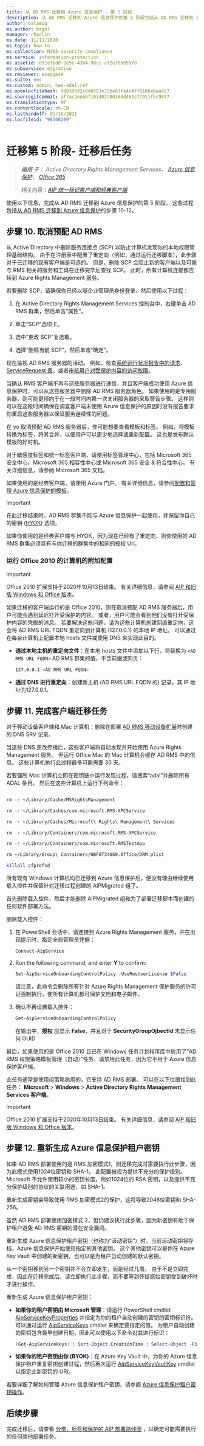 ```yaml
---
title: 从 AD RMS 迁移到 Azure 信息保护 - 第 5 阶段
description: 从 AD RMS 迁移到 Azure 信息保护的第 5 阶段包括从 AD RMS 迁移到 Azure 信息保护的步骤 10 至 12。
author: batamig
ms.author: bagol
manager: rkarlin
ms.date: 11/11/2020
ms.topic: how-to
ms.collection: M365-security-compliance
ms.service: information-protection
ms.assetid: d51e7bdd-2e5c-4304-98cc-cf2e7858557d
ms.subservice: migration
ms.reviewer: esaggese
ms.suite: ems
ms.custom: admin, has-adal-ref
ms.openlocfilehash: fd030502c6d6583e72be63fa424ff8186ebaadc7
ms.sourcegitcommit: af7ac2eeb8f103402c0036dd461c77911fbc9877
ms.translationtype: MT
ms.contentlocale: zh-CN
ms.lasthandoff: 01/18/2021
ms.locfileid: "98560299"
---
```

# <a name="migration-phase-5---post-migration-tasks"></a>迁移第 5 阶段- 迁移后任务

>***适用** 于： Active Directory Rights Management Services、 [Azure 信息保护](https://azure.microsoft.com/pricing/details/information-protection)、 [Office 365](https://download.microsoft.com/download/E/C/F/ECF42E71-4EC0-48FF-AA00-577AC14D5B5C/Azure_Information_Protection_licensing_datasheet_EN-US.pdf)*
>
>相关内容：*[AIP 统一标记客户端和经典客户端](faqs.md#whats-the-difference-between-the-azure-information-protection-classic-and-unified-labeling-clients)*

使用以下信息，完成从 AD RMS 迁移到 Azure 信息保护的第 5 阶段。 这些过程包括[从 AD RMS 迁移到 Azure 信息保护](migrate-from-ad-rms-to-azure-rms.md)的步骤 10-12。

## <a name="step-10-deprovision-ad-rms"></a>步骤 10. 取消预配 AD RMS

从 Active Directory 中删除服务连接点 (SCP) 以防止计算机发现你的本地权限管理基础结构。 由于在注册表中配置了重定向（例如，通过运行迁移脚本），此步骤对于已迁移的现有客户端是可选的。 但是，删除 SCP 会阻止新的客户端以及可能与 RMS 相关的服务和工具在迁移完毕后查找 SCP。 此时，所有计算机连接都应转到 Azure Rights Management 服务。

若要删除 SCP，请确保你已经以域企业管理员身份登录，然后使用以下过程：

1. 在 Active Directory Rights Management Services 控制台中，右键单击 AD RMS 群集，然后单击“属性”。

2. 单击“SCP”选项卡。

3. 选中“更改 SCP”复选框。

4. 选择“删除当前 SCP”，然后单击“确定”。

现在监视 AD RMS 服务器的活动。 例如，检查[系统运行状况报告中的请求](/previous-versions/windows/it-pro/windows-server-2008-R2-and-2008/ee221012(v=ws.10))、[ServiceRequest 表](/previous-versions/windows/it-pro/windows-server-2008-R2-and-2008/dd772686(v=ws.10))，或者[审核用户对受保护内容的访问权限](https://social.technet.microsoft.com/wiki/contents/articles/3440.ad-rms-frequently-asked-questions-faq.aspx)。

当确认 RMS 客户端不再与这些服务器进行通信，并且客户端成功使用 Azure 信息保护时，可以从这些服务器中删除 AD RMS 服务器角色。 如果使用的是专用服务器，则可能更倾向于在一段时间内第一次关闭服务器的采取警告步骤。 这样则可以在这段时间确保在调查客户端未使用 Azure 信息保护的原因时没有报告要求你重启这些服务器以保证服务连续性的问题。

在 yo 取消预配 AD RMS 服务器后，你可能想要查看模板和标签。 例如，将模板转换为标签，将其合并，以便用户可以更少地选择或重新配置。 这也是发布默认模板的好时机。

对于敏感度标签和统一标签客户端，请使用标签管理中心，包括 Microsoft 365 安全中心、Microsoft 365 相容性中心或 Microsoft 365 安全 & 符合性中心。 有关详细信息，请参阅 Microsoft 365 文档。

如果使用的是经典客户端，请使用 Azure 门户。 有关详细信息，请参阅[配置和管理 Azure 信息保护的模板](./configure-policy-templates.md)。

>[!IMPORTANT]
> 在此迁移结束时，AD RMS 群集不能与 Azure 信息保护一起使用，并保留你自己的密钥 ([HYOK](configure-adrms-restrictions.md)) 选项。 
>
> 如果你使用的是经典客户端与 HYOK，因为现在已经有了重定向，则你使用的 AD RMS 群集必须具有与你迁移的群集中的相同的授权 Url。
>
### <a name="additional-configuration-for-computers-that-run-office-2010"></a>运行 Office 2010 的计算机的附加配置

> [!IMPORTANT]
> Office 2010 扩展支持于2020年10月13日结束。 有关详细信息，请参阅 [AIP 和旧版 Windows 和 Office 版本](known-issues.md#aip-and-legacy-windows-and-office-versions)。
> 

如果迁移的客户端运行的是 Office 2010，则在取消预配 AD RMS 服务器后，用户可能会遇到延迟打开受保护的内容。 或者，用户可能会看到他们没有打开受保护内容的凭据的消息。 若要解决这些问题，请为这些计算机创建网络重定向，这会将 AD RMS URL FQDN 重定向到计算机 (127.0.0.1) 的本地 IP 地址。 可以通过在每台计算机上配置本地 hosts 文件或使用 DNS 来实现此目的。

- **通过本地主机的重定向文件**：在本地 hosts 文件中添加以下行，将替换为 `<AD RMS URL FQDN>` AD RMS 群集的值，不含前缀或网页：

    ```sh
    127.0.0.1 <AD RMS URL FQDN>
    ```

- **通过 DNS 进行重定向**：创建新主机 (AD RMS URL FQDN 的) 记录，其 IP 地址为127.0.0.1。

## <a name="step-11-complete-client-migration-tasks"></a>步骤 11. 完成客户端迁移任务

对于移动设备客户端和 Mac 计算机：删除在部署 [AD RMS 移动设备扩展](/previous-versions/windows/it-pro/windows-server-2012-R2-and-2012/dn673574(v=ws.11))时创建的 DNS SRV 记录。

当这些 DNS 更改传播后，这些客户端将自动发现并开始使用 Azure Rights Management 服务。 但运行 Office Mac 的 Mac 计算机会缓存 AD RMS 中的信息。 这些计算机执行此过程最多可能需要 30 天。

若要强制 Mac 计算机立即在密钥链中运行发现过程，请搜索“adal”并删除所有 ADAL 条目。 然后在这些计算机上运行下列命令：

````sh

rm -r ~/Library/Cache/MSRightsManagement

rm -r ~/Library/Caches/com.microsoft.RMS-XPCService

rm -r ~/Library/Caches/Microsoft\ Rights\ Management\ Services

rm -r ~/Library/Containers/com.microsoft.RMS-XPCService

rm -r ~/Library/Containers/com.microsoft.RMSTestApp

rm ~/Library/Group\ Containers/UBF8T346G9.Office/DRM.plist

killall cfprefsd

````

所有现有 Windows 计算机均已迁移到 Azure 信息保护后，便没有理由继续使用载入控件并保留针对迁移过程创建的 AIPMigrated 组了。

首先删除载入控件，然后才能删除 AIPMigrated 组和为了部署迁移脚本而创建的任何软件部署方法。

删除载入控件：

1. 在 PowerShell 会话中，请连接到 Azure Rights Management 服务，并在出现提示时，指定全局管理员凭据：

    ```PowerShell
    Connect-AipService

2. Run the following command, and enter **Y** to confirm:

    ```PowerShell
    Set-AipServiceOnboardingControlPolicy -UseRmsUserLicense $False
    ```

    请注意，此命令会删除所有针对 Azure Rights Management 保护服务的许可证强制执行，使所有计算机都可保护文档和电子邮件。

3. 确认不再设置载入控件：

    ```PowerShell    
    Get-AipServiceOnboardingControlPolicy
    ```

    在输出中，**授权** 应显示 **False**，并且对于 **SecurityGroupOjbectId** 未显示任何 GUID

最后，如果使用的是 Office 2010 且已在 Windows 任务计划程序库中启用了“AD RMS 权限策略模板管理（自动）”任务，请禁用此任务，因为它不用于 Azure 信息保护客户端。 

此任务通常是使用组策略启用的，它支持 AD RMS 部署。 可以在以下位置找到此任务： **Microsoft**  >  **Windows**  >  **Active Directory Rights Management Services 客户端**。 

> [!IMPORTANT]
> Office 2010 扩展支持于2020年10月13日结束。 有关详细信息，请参阅 [AIP 和旧版 Windows 和 Office 版本](known-issues.md#aip-and-legacy-windows-and-office-versions)。

## <a name="step-12-rekey-your-azure-information-protection-tenant-key"></a>步骤 12. 重新生成 Azure 信息保护租户密钥

如果 AD RMS 部署使用的是 RMS 加密模式1，则迁移完成时需要执行此步骤，因为此模式使用1024位密钥和 SHA-1。 此配置被视为提供不充分的保护级别。 Microsoft 不允许使用较小的密钥长度，例如1024位的 RSA 密钥，以及提供不充分保护级别的协议的关联用途，如 SHA-1。

重新生成密钥会导致使用 RMS 加密模式2的保护，这将导致2048位密钥和 SHA-256。

虽然 AD RMS 部署使用加密模式 2，但仍建议执行此步骤，因为新密钥有助于保护租户避免 AD RMS 密钥的潜在安全漏洞。

重新生成 Azure 信息保护租户密钥（也称为“滚动密钥”）时，当前活动密钥将存档，Azure 信息保护开始使用指定的其他密钥。 这个其他密钥可以是你在 Azure Key Vault 中创建的新密钥，也可以是为租户自动创建的默认密钥。

从一个密钥移到另一个密钥并不会立即发生，而是经过几周。 由于不是立即完成，因此在迁移完成后，请立即执行此步骤，而不要等到怀疑原始密钥受到破坏时才进行操作。

重新生成 Azure 信息保护租户密钥：

- **如果你的租户密钥由 Microsoft 管理**：请运行 PowerShell cmdlet [AipServiceKeyProperties](/powershell/module/aipservice/set-aipservicekeyproperties) 并指定为你的租户自动创建的密钥的密钥标识符。 可以通过运行 [AipServiceKeys](/powershell/module/aipservice/get-aipservicekeys) cmdlet 来确定要指定的值。 为租户自动创建的密钥包含最早创建日期，因此可以使用以下命令对其进行标识：

        
    ```PowerShell
    (Get-AipServiceKeys) | Sort-Object CreationTime | Select-Object -First 1
    ```

- **如果你的租户密钥由你 (BYOK)**：在 Azure Key Vault 中，为你的 Azure 信息保护租户重复密钥创建过程，然后再次运行 [AipServiceKeyVaultKey](/powershell/module/aipservice/use-aipservicekeyvaultkey) cmdlet 以指定此新密钥的 URI。

若要详细了解如何管理 Azure 信息保护租户密钥，请参阅 [Azure 信息保护租户密钥操作](./operations-tenant-key.md)。


## <a name="next-steps"></a>后续步骤

完成迁移后，请查看 [分类、标签和保护的 AIP 部署路线图](deployment-roadmap-classify-label-protect.md) ，以确定可能需要执行的任何其他部署任务。
